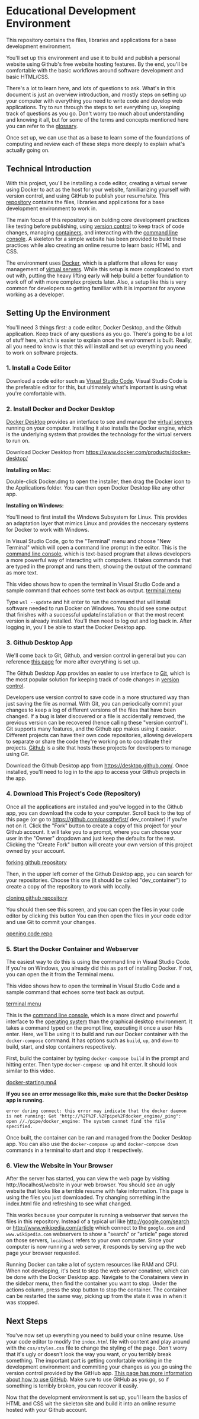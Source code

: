 # Educational Development Environment

This repository contains the files, libraries and applications for a base development environment.

You'll set up this environment and use it to build and publish a personal website using Github's
free website hosting features. By the end, you'll be comfortable with the basic workflows around
software development and basic HTML/CSS.

There's a lot to learn here, and lots of questions to ask. What's in this document is just an overview 
introduction, and mostly steps on setting up your computer with everything you need to write code
and develop web applications. Try to run through the steps to set everything up, keeping track of questions
as you go. Don't worry too much about understanding and knowing it all, but for some of the terms and
concepts mentioned here you can refer to the [glossary](docs/Glossary.md).

Once set up, we can use that as a base to learn some of the foundations of computing and review each
of these steps more deeply to explain what's actually going on.

## Technical Introduction ## 
With this project, you'll be installing a code editor, creating a virtual server using Docker to act
as the host for your  website, familliarizing yourself with version control, and using GitHub to
publish your resume/site. This [repository](docs/Glossary.md#code-repository) contains the files, 
libraries and applications for a base development environment to work in.

The main focus of this repository is on bulding core development practices like testing before 
publishing, using [version control](docs/Glossary.md#version-control) to keep track of code changes, 
managing [containers](docs/Glossary.md#container), and interacting with the [command line console](docs/Glossary.md#command-line-console). A skeleton for a simple website has been provided
to build these practices while also creating an online resume to learn basic HTML and CSS.

The environment uses [Docker](docs/Glossary.md#docker), which is a platform that allows for easy 
management of [virtual servers](docs/Glossary.md#virtualization). While this setup is more complicated 
to start out with, putting the heavy lifting early will help build a better foundation to work off of
with more complex projects later. Also, a setup like this is very common for developers so getting
familliar with it is important for anyone working as a developer.

## Setting Up the Environment ##

You'll need 3 things first: a code editor, Docker Desktop, and the Github application. Keep track
of any questions as you go. There's going to be a lot of stuff here, which is easier to explain
once the environment is built. Really, all you need to know is that this will install and set up
everything you need to work on software projects.

### 1. Install  a Code Editor ###
Download a code editor such as [Visual Studio Code](https://code.visualstudio.com/download). Visual Studio 
Code is the preferable editor for this, but ultimately what's important is using what you're comfortable with.

### 2. Install Docker and Docker Desktop ###

[Docker Desktop](docs/Glossary.md#docker) provides an interface to see and manage the [virtual servers](docs/Glossary.md#virtualization) running on your computer. Installing it also installs the Docker engine, which is 
the underlying system that provides the technology for the virtual servers to run on.

Download Docker Desktop from https://www.docker.com/products/docker-desktop/
 
**Installing on Mac:**

Double-click Docker.dmg to open the installer, then drag the Docker icon to the Applications folder. You 
can then open Docker Desktop like any other app.

**Installing on Windows:**

You'll need to first install the Windows Subsystem for Linux. This provides an adaptation layer that 
mimics Linux and provides the neccesary systems for Docker to work with Windows.

In Visual Studio Code, go to the "Terminal" menu and choose "New Terminal" which will open a command 
line prompt in the editor. This is the [command line console](docs/Glossary.md#command-line-console),
which is text-based program that allows developers a more powerful way of interacting with
computers. It takes commands that are typed in the prompt and runs them, showing the output of
the command as more text.

This video shows how to open the terminal in Visual Studio Code and a sample command that echoes some
text back as output.
[terminal menu](opening-vs-terminal.mp4)

Type `wsl --update` and hit enter to run the command that will install software needed to run Docker on
Windows. You should see some output that finishes with a successful update/installation or that the most
recent version is already installed. You'll then need to log out and log back in. After logging in, 
you'll be able to start the Docker Desktop app.

### 3. Github Desktop App ###

We'll come back to Git, Github, and version control in general but you can reference [this page](docs/Git_Intro.md) for more after everything is set up.

The Github Desktop App provides an easier to use interface to [Git](docs/Glossary.md#version-control),
which is the most popular solution for keeping track of code changes in [version control](docs/Glossary.md#version-control).

Developers use version control to save code in a more structured way than just saving the file as normal.
With Git, you can periodically commit your changes to keep a log of different versions of the files that
have been changed. If a bug is later discovered or a file is accidentally removed, the previous version
can be recovered (hence calling these "version control"). Git supports many features, and the Github app
makes using it easier. Different projects can have their own code repositories, allowing developers to
separate or share the code they're working on to coordinate their projects. [Github](docs/Glossary.md#github) 
is a site that hosts these projects for developers to manage using Git.

Download the Github Desktop app from https://desktop.github.com/. Once installed, you'll need to log in
to the app to access your Github projects in the app.

### 4. Download This Project's Code (Repository) ###

Once all the applications are installed and you've logged in to the Github app, you can download
the code to your computer. Scroll back to the top of this page (or go to https://github.com/passthefist/
dev_container) if you're not on it. Click the "Fork" button to create a copy of this project for your
Github account. It will take you to a prompt, where you can choose your user in the "Owner" dropdown
and just keep the defaults for the rest. Clicking the "Create Fork" button will create your own version 
of this project owned by your account.

[forking github repository](github-forking.mp4)

Then, in the upper left corner of the Github Desktop app, you can search for your repositories. Choose 
this one (it should be called "dev_container") to create a copy of the repository to work with locally.

[cloning github repository](githubdesktop-cloning.mp4)

You should then see this screen, and you can open the files in your code editor by clicking this button
You can then open the files in your code editor and use Git to commit your changes.

[opening code repo](githubdesktop-cloning.mp4)

### 5. Start the Docker Container and Webserver ###

The easiest way to do this is using the command line in Visual Studio Code. If you're on Windows, you
already did this as part of installing Docker. If not, you can open the it from the Terminal menu.

This video shows how to open the terminal in Visual Studio Code and a sample command that echoes some
text back as output.

[terminal menu](opening-vs-terminal.mp4)

This is the [command line console](docs/Glossary.md#command-line-console), which is a more direct and 
powerful interface to the [operating system](docs/Glossary.md#operating-sytem) than the graphical
desktop environment. It takes a command typed on the prompt line, executing it once a user hits enter.
Here, we'll be using it to build and run our Docker container with the `docker-compose` command. It has 
options such as `build`, `up`, and `down` to build, start, and stop containers respectively.

First, build the container by typing `docker-compose build` in the prompt and hitting enter. Then type 
`docker-compose up` and hit enter. It should look similar to this video.

[docker-starting.mp4]()

**If you see an error message like this, make sure that the Docker Desktop app is running.**

```
error during connect: this error may indicate that the docker daemon is not running: Get "http://%2F%2F.%2Fpipe%2Fdocker_engine/_ping": open //./pipe/docker_engine: The system cannot find the file specified.
```

Once built, the container can be ran and managed from the Docker Desktop app. You can also use the 
`docker-compose up` and `docker-compose down` commands in a terminal to start and stop it respectively.

### 6. View the Website in Your Browser ###

After the server has started, you can view the web page by visiting http://localhost/website in your
web browser. You should see an ugly website that looks like a terrible resume with fake information.
This page is using the files you just downloaded. Try changing something in the index.html file and
refreshing to see what changed.

This works because your computer is running a webserver that serves the files in this repository.
Instead of a typical url like http://google.com/search or http://www.wikipedia.com/article
which connect to the `google.com` and `www.wikipedia.com` webservers to show a "search" or "article" 
page stored on those servers, `localhost` refers to your own computer. Since your computer is now 
running a web server, it responds by serving up the web page your browser requested.

Running Docker can take a lot of system resources like RAM and CPU. When not developing, it's best to
stop the web server conatiner, which can be done with the Docker Desktop app. Navigate to the 
Conatainers view in the sidebar menu, then find the container you want to stop. Under the actions column,
press the stop button to stop the container. The container can be restarted the same way, picking up
from the state it was in when it was stopped.

## Next Steps ##

You've now set up everything you need to build your online resume. Use your code editor to modify the
`index.html` file with content and play around with the `css/styles.css` file to change the styling
of the page. Don't worry that it's ugly or doesn't look the way you want, or you terribly break 
something. The important part is getting comfortable working in the development environment and 
commiting your changes as you go using the version control provided by the GitHub app. [This page has 
more information about how to use GitHub](docs/Git_Intro.md). Make sure to use GitHub as you go, so if 
something is terribly broken, you can recover it easily.

Now that the development environment is set up, you'll learn the basics of HTML and CSS wit the
skeleton site and build it into an online resume hosted with your Github account.